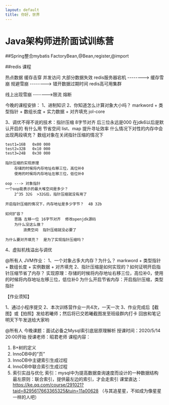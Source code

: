 ```yaml
---
layout: default
title: 你好，世界
---
```


# Java架构师进阶面试训练营

##Spring整合mybatis
FactoryBean,@Bean,register,@import

##redis 课程

热点数据  缓存击穿  并发访问
大部分数据失效  redis服务器宕机  --------> 缓存雪崩
规避雪崩  --------> 错开数据过期时间    redis高可用集群

线上出现雪崩  ------->限流  熔断


今晚的课程安排：
1、进制知识
2、你知道怎么计算对象大小吗？
	markword + 类型指针 + 数组长度 + 实力数据 + 对齐填充
	jol-core

3、调优不得不说的技术：指针压缩  8字节对齐  后三位永远是000
	在jdk6以后是默认开启的
		有什么用
			节省空间  list、map
			提升寻址效率
		什么情况下对性的内存中会出现两段填充？
			数组对象在关闭指针压缩的情况下

	test1=16B	0x00 000
	test2=32B	0x10 000
	test3=24B	0x30 000

	指针压缩的实现原理
		存储的时候将内存地址右移三位，高位补0
		使用的时候将内存地址左移三位，低位补0

	oop ---> 对象指针
	一个oop能表示的最大堆空间是多少？
		2^35 32G  >32G后，指针压缩就没有用了

	开启指针压缩的情况下，内存地址是多少字节？  4B 32b

	如何扩容？
		思路 左移一位 16字节对齐  修改openjdk源码
		为什么没这么做？
			浪费空间  指针压缩就没必要了

	为什么要对齐填充？  是为了实现指针压缩吗？

4、虚拟机栈溢出与调优

@所有人
JVM作业：
1、一个对象占多大内存？为什么？
markword + 类型指针 + 数组长度 + 实例数据 + 对齐填充
2、指针压缩是如何实现的？如何证明开启指针压缩节省了内存？
实现原理：存储的时候将内存地址右移三位，高位补0，使用的时候将内存地址左移三位，低位补0
为什么开启节省内存：开启指针压缩，类型指针

【作业须知】

1、通过小程序提交
2、本次训练营作业一共4次，一天一次
3、作业完成后【截图】或【拍照】发给若曦师；然后将已交若曦截图发至班级群内打卡
回放和笔记明天下午发送给大家哟


@所有人
今晚课题：面试必备之Mysql索引底层原理解析
授课时间：2020/5/14  20:00开始
授课老师：昭君老师
课程内容：
1. B+树的定义
2. InnoDB中的“页”
3. InnoDB中主键索引生成过程
4. InnoDB中联合索引生成过程
5. 索引实战与优化
索引：mysql中为提高数据查询速度而设计的一种数据结构
最左原则：联合索引，提供最左边的索引，才会走索引
课堂直达：https://ke.qq.com/course/291021?taid=8295617663365325&tuin=11a00628
（与其追星星，不如成为像星星一样的人吧）
























